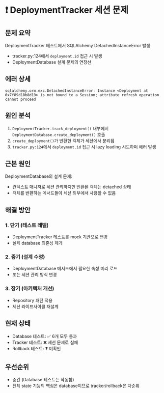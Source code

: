<!-- 
status: converted
new_file: /tasks/todo/fix-tracker-session-issues.md
converted_date: 2025-07-10
-->

# ❗ DeploymentTracker 세션 문제

## 문제 요약
DeploymentTracker 테스트에서 SQLAlchemy DetachedInstanceError 발생
- tracker.py:124에서 `deployment.id` 접근 시 발생
- DeploymentDatabase 설계 문제의 연장선

## 에러 상세
```
sqlalchemy.orm.exc.DetachedInstanceError: Instance <Deployment at 0x7f89d18b8d10> is not bound to a Session; attribute refresh operation cannot proceed
```

## 원인 분석
1. `DeploymentTracker.track_deployment()` 내부에서 `DeploymentDatabase.create_deployment()` 호출
2. `create_deployment()`가 반환한 객체가 세션에서 분리됨
3. `tracker.py:124`에서 `deployment.id` 접근 시 lazy loading 시도하며 에러 발생

## 근본 원인
DeploymentDatabase의 설계 문제:
- 컨텍스트 매니저로 세션 관리하지만 반환된 객체는 detached 상태
- 객체를 반환하는 메서드들이 세션 외부에서 사용할 수 없음

## 해결 방안

### 1. 단기 (테스트 레벨)
- DeploymentTracker 테스트를 mock 기반으로 변경
- 실제 database 의존성 제거

### 2. 중기 (설계 수정)
- DeploymentDatabase 메서드에서 필요한 속성 미리 로드
- 또는 세션 관리 방식 변경

### 3. 장기 (아키텍처 개선)
- Repository 패턴 적용
- 세션 라이프사이클 재설계

## 현재 상태
- Database 테스트: ✅ 6개 모두 통과
- Tracker 테스트: ❌ 세션 문제로 실패
- Rollback 테스트: ❓ 미확인

## 우선순위
- 중간 (Database 테스트는 작동함)
- 전체 state 기능의 핵심은 database이므로 tracker/rollback은 차순위